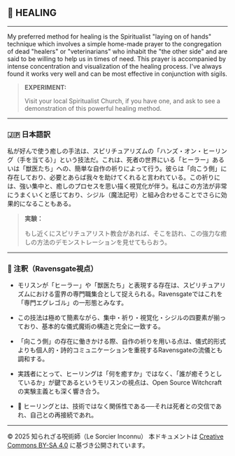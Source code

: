 ## 🧛 HEALING

---

My preferred method for healing is the Spiritualist "laying on of hands" technique which involves a simple home-made prayer to the congregation of dead "healers" or "veterinarians" who inhabit the "the other side" and are said to be willing to help us in times of need. This prayer is accompanied by intense concentration and visualization of the healing process. I've always found it works very well and can be most effective in conjunction with sigils.

> **EXPERIMENT:**  
>
> Visit your local Spiritualist Church, if you have one, and ask to see a demonstration of this powerful healing method.

---

### 🇯🇵 日本語訳

私が好んで使う癒しの手法は、スピリチュアリズムの「ハンズ・オン・ヒーリング（手を当てる）」という技法だ。これは、死者の世界にいる「ヒーラー」あるいは「獣医たち」への、簡単な自作の祈りによって行う。彼らは「向こう側」に存在しており、必要とあらば我々を助けてくれると言われている。この祈りには、強い集中と、癒しのプロセスを思い描く視覚化が伴う。私はこの方法が非常にうまくいくと感じており、シジル（魔法記号）と組み合わせることでさらに効果的になることもある。

> **実験：**
> 
> もし近くにスピリチュアリスト教会があれば、そこを訪れ、この強力な癒しの方法のデモンストレーションを見せてもらおう。

---

### 🐌 注釈（Ravensgate視点）

- モリスンが「ヒーラー」や「獣医たち」と表現する存在は、スピリチュアリズムにおける霊界の専門職集合として捉えられる。Ravensgateではこれを「専門エグレゴル」の一形態とみなす。
- この技法は極めて簡素ながら、集中・祈り・視覚化・シジルの四要素が揃っており、基本的な儀式魔術の構造と完全に一致する。
- 「向こう側」の存在に働きかける際、自作の祈りを用いる点は、儀式的形式よりも個人的・詩的コミュニケーションを重視するRavensgateの流儀とも調和する。
- 実践者にとって、ヒーリングは「何を癒すか」ではなく、「誰が癒そうとしているか」が鍵であるというモリスンの視点は、Open Source Witchcraftの実験主義とも深く響き合う。

- 🌿 ヒーリングとは、技術ではなく関係性である──それは死者との交信であれ、自己との再接続であれ。

---

© 2025 知られざる呪術師（Le Sorcier Inconnu） 
本ドキュメントは [Creative Commons BY-SA 4.0](https://creativecommons.org/licenses/by-sa/4.0/deed.ja) に基づき公開されています。


